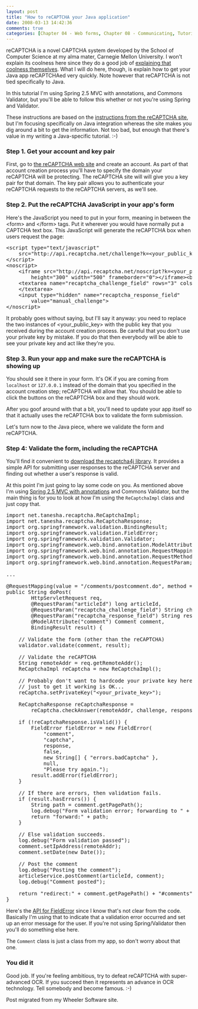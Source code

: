 ```yaml
---
layout: post
title: "How to reCAPTCHA your Java application"
date: 2008-03-13 14:42:36
comments: true
categories: [Chapter 04 - Web forms, Chapter 08 - Communicating, Tutorials]
---
```

reCAPTCHA is a novel CAPTCHA system developed by the School of Computer Science at my alma mater, Carnegie Mellon University. I won't explain its coolness here since they do a good job of <a href="http://recaptcha.net/learnmore.html" target="_blank">explaining that coolness themselves</a>. What I will do here, though, is explain how to get your Java app reCAPTCHAed very quickly. Note however that reCAPTCHA is not tied specifically to Java.

In this tutorial I'm using Spring 2.5 MVC with annotations, and Commons Validator, but you'll be able to follow this whether or not you're using Spring and Validator.

These instructions are based on the <a href="http://recaptcha.net/apidocs/captcha/client.html" target="_blank">instructions from the reCAPTCHA site</a>, but I'm focusing specifically on Java integration whereas the site makes you dig around a bit to get the information. Not too bad, but enough that there's value in my writing a Java-specific tutorial. :-)

<h3>Step 1. Get your account and key pair</h3>

First, go to <a href="http://recaptcha.net/" target="_blank">the reCAPTCHA web site</a> and create an account. As part of that account creation process you'll have to specify the domain your reCAPTCHA will be protecting. The reCAPTCHA site will will give you a key pair for that domain. The key pair allows you to authenticate your reCAPTCHA requests to the reCAPTCHA servers, as we'll see.

<h3>Step 2. Put the reCAPTCHA JavaScript in your app's form</h3>

<p>Here's the JavaScript you need to put in your form, meaning in between the &lt;form&gt; and &lt;/form&gt; tags. Put it wherever you would have normally put a CAPTCHA text box. This JavaScript will generate the reCAPTCHA box when users request the page:

<pre>&lt;script type="text/javascript"
    src="http://api.recaptcha.net/challenge?k=&lt;your_public_key&gt;"&gt;
&lt;/script&gt;
&lt;noscript&gt;
    &lt;iframe src="http://api.recaptcha.net/noscript?k=&lt;your_public_key&gt;"
        height="300" width="500" frameborder="0"&gt;&lt;/iframe&gt;&lt;br&gt;
    &lt;textarea name="recaptcha_challenge_field" rows="3" cols="40"&gt;
    &lt;/textarea&gt;
    &lt;input type="hidden" name="recaptcha_response_field" 
        value="manual_challenge"&gt;
&lt;/noscript&gt;</pre>

It probably goes without saying, but I'll say it anyway: you need to replace the two instances of &lt;your_public_key&gt; with the public key that you received during the account creation process. Be careful that you don't use your private key by mistake. If you do that then everybody will be able to see your private key and act like they're you.

<h3>Step 3. Run your app and make sure the reCAPTCHA is showing up</h3>

You should see it there in your form. It's OK if you are coming from <code>localhost</code> or <code>127.0.0.1</code> instead of the domain that you specified in the account creation step; reCAPTCHA will allow that. You should be able to click the buttons on the reCAPTCHA box and they should work.

After you goof around with that a bit, you'll need to update your app itself so that it actually uses the reCAPTCHA box to validate the form submission.

Let's turn now to the Java piece, where we validate the form and reCAPTCHA.

<h3>Step 4: Validate the form, including the reCAPTCHA</h3>

You'll find it convenient to <a href="http://code.google.com/p/recaptcha/downloads/list?q=label:java-Latest" target="_blank">download the recaptcha4j library</a>. It provides a simple API for submitting user responses to the reCAPTCHA server and finding out whether a user's response is valid.

At this point I'm just going to lay some code on you. As mentioned above I'm using <a href="spring-mvc-annotations.html">Spring 2.5 MVC with annotations</a> and Commons Validator, but the main thing is for you to look at how I'm using the <code>ReCaptchaImpl</code> class and just copy that.

<pre>import net.tanesha.recaptcha.ReCaptchaImpl;
import net.tanesha.recaptcha.ReCaptchaResponse;
import org.springframework.validation.BindingResult;
import org.springframework.validation.FieldError;
import org.springframework.validation.Validator;
import org.springframework.web.bind.annotation.ModelAttribute;
import org.springframework.web.bind.annotation.RequestMapping;
import org.springframework.web.bind.annotation.RequestMethod;
import org.springframework.web.bind.annotation.RequestParam;

...

@RequestMapping(value = "/comments/postcomment.do", method = RequestMethod.POST)
public String doPost(
        HttpServletRequest req,
        @RequestParam("articleId") long articleId,
        @RequestParam("recaptcha_challenge_field") String challenge,
        @RequestParam("recaptcha_response_field") String response,
        @ModelAttribute("comment") Comment comment,
        BindingResult result) {
    
    // Validate the form (other than the reCAPTCHA)
    validator.validate(comment, result);
    
    // Validate the reCAPTCHA
    String remoteAddr = req.getRemoteAddr();
    ReCaptchaImpl reCaptcha = new ReCaptchaImpl();
    
    // Probably don't want to hardcode your private key here but
    // just to get it working is OK...
    reCaptcha.setPrivateKey("&lt;your_private_key&gt;");
    
    ReCaptchaResponse reCaptchaResponse =
        reCaptcha.checkAnswer(remoteAddr, challenge, response);
    
    if (!reCaptchaResponse.isValid()) {
        FieldError fieldError = new FieldError(
            "comment",
            "captcha",
            response,
            false,
            new String[] { "errors.badCaptcha" },
            null,
            "Please try again.");
        result.addError(fieldError);
    }
    
    // If there are errors, then validation fails.
    if (result.hasErrors()) {
        String path = comment.getPagePath();
        log.debug("Form validation error; forwarding to " + path);
        return "forward:" + path;
    }
    
    // Else validation succeeds.
    log.debug("Form validation passed");
    comment.setIpAddress(remoteAddr);
    comment.setDate(new Date());
    
    // Post the comment
    log.debug("Posting the comment");
    articleService.postComment(articleId, comment);
    log.debug("Comment posted");
    
    return "redirect:" + comment.getPagePath() + "#comments";
}</pre>

Here's the <a href="http://static.springframework.org/spring/docs/2.5.x/api/org/springframework/validation/FieldError.html" target="_blank">API for FieldError</a> since I know that's not clear from the code. Basically I'm using that to indicate that a validation error occurred and set up an error message for the user. If you're not using Spring/Validator then you'll do something else here.

The <code>Comment</code> class is just a class from my app, so don't worry about that one.

<h3>You did it</h3>

Good job. If you're feeling ambitious, try to defeat reCAPTCHA with super-advanced OCR. If you succeed then it represents an advance in OCR technology. Tell somebody and become famous. :-)

<div class="endnote">Post migrated from my Wheeler Software site.</div>